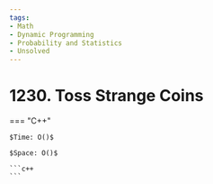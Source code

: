 ```yaml
---
tags:
- Math
- Dynamic Programming
- Probability and Statistics
- Unsolved
---
```



# 1230. Toss Strange Coins

=== "C++"

    $Time: O()$

    $Space: O()$

    ```c++
    ```